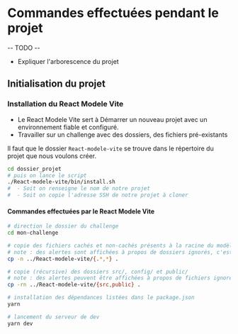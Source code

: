 # Commandes effectuées pendant le projet

-- TODO --

- Expliquer l'arborescence du projet

## Initialisation du projet

### Installation du React Modele Vite

- Le React Modele Vite sert à Démarrer un nouveau projet avec un environnement fiable et configuré.
- Travailler sur un challenge avec des dossiers, des fichiers pré-existants

Il faut que le dossier `React-modele-vite` se trouve dans le répertoire du projet que nous voulons créer.

```sh
cd dossier_projet
# puis on lance le script
./React-modele-vite/bin/install.sh
#  - Soit on renseigne le nom de notre projet
#  - Soit on copie l'adresse SSH de notre projet à cloner
```

#### Commandes effectuées par le React Modele Vite

```sh
# direction le dossier du challenge
cd mon-challenge

# copie des fichiers cachés et non-cachés présents à la racine du modèle
# note : des alertes sont affichées à propos de dossiers ignorés, c'est normal
cp -n ../React-modele-vite/{.*,*} .

# copie (récursive) des dossiers src/, config/ et public/
# note : des alertes peuvent être affichées à propos de fichiers ignorés, c'est normal
cp -rn ../React-modele-vite/{src,public} .

# installation des dépendances listées dans le package.json
yarn

# lancement du serveur de dev
yarn dev
```
